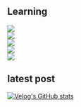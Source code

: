 
## **Learning**

<img src="https://img.shields.io/badge/Java-007396?style=flat-square&logo=Java&logoColor=black"/></a> <br>
<img src="https://img.shields.io/badge/Go-00ADD8?style=flat-square&logo=Go&logoColor=black"/></a> <br>
<img src="https://img.shields.io/badge/Flutter-02569B?style=flat-square&logo=Flutter&logoColor=white"/></a> <br>
<img src="https://img.shields.io/badge/Docker-2496ED?style=flat-square&logo=Docker&logoColor=white"/></a> <br>
<img src="https://img.shields.io/badge/Amazon AWS-232F3E?style=flat-square&logo=Amazon%20AWS&logoColor=white"/></a>


## latest post
[![Velog's GitHub stats](https://velog-readme-stats.vercel.app/api?name=bjk1649)](https://github.com/bjk1649/velog-readme-stats)
